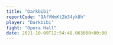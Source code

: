 ```yaml
---
title: "Darkbibi"
reportCode: "9AfVWmKt2b34yk8h"
player: "Darkbibi"
fight: "Opera Hall"
date: 2021-10-09T12:54:48.063000+00:00
---
```

